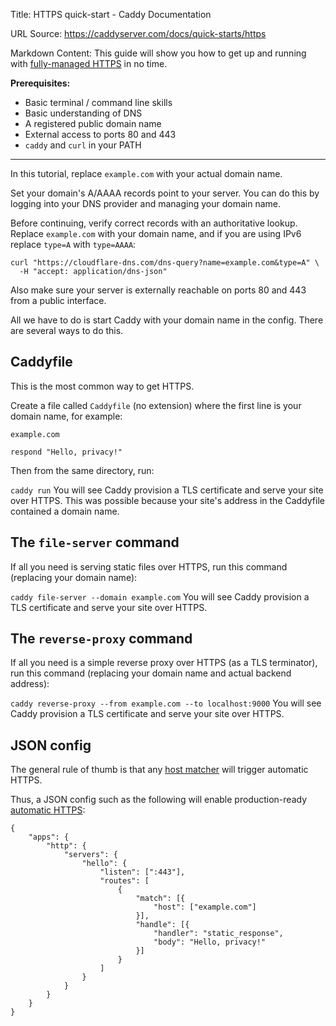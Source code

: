Title: HTTPS quick-start - Caddy Documentation

URL Source: https://caddyserver.com/docs/quick-starts/https

Markdown Content:
This guide will show you how to get up and running with [fully-managed HTTPS](https://caddyserver.com/docs/automatic-https) in no time.

**Prerequisites:**

*   Basic terminal / command line skills
*   Basic understanding of DNS
*   A registered public domain name
*   External access to ports 80 and 443
*   `caddy` and `curl` in your PATH

* * *

In this tutorial, replace `example.com` with your actual domain name.

Set your domain's A/AAAA records point to your server. You can do this by logging into your DNS provider and managing your domain name.

Before continuing, verify correct records with an authoritative lookup. Replace `example.com` with your domain name, and if you are using IPv6 replace `type=A` with `type=AAAA`:

```
curl "https://cloudflare-dns.com/dns-query?name=example.com&type=A" \
  -H "accept: application/dns-json"
```

Also make sure your server is externally reachable on ports 80 and 443 from a public interface.

All we have to do is start Caddy with your domain name in the config. There are several ways to do this.

Caddyfile
---------

This is the most common way to get HTTPS.

Create a file called `Caddyfile` (no extension) where the first line is your domain name, for example:

```
example.com

respond "Hello, privacy!"
```

Then from the same directory, run:

`caddy run`
You will see Caddy provision a TLS certificate and serve your site over HTTPS. This was possible because your site's address in the Caddyfile contained a domain name.

The `file-server` command
-------------------------

If all you need is serving static files over HTTPS, run this command (replacing your domain name):

`caddy file-server --domain example.com`
You will see Caddy provision a TLS certificate and serve your site over HTTPS.

The `reverse-proxy` command
---------------------------

If all you need is a simple reverse proxy over HTTPS (as a TLS terminator), run this command (replacing your domain name and actual backend address):

`caddy reverse-proxy --from example.com --to localhost:9000`
You will see Caddy provision a TLS certificate and serve your site over HTTPS.

JSON config
-----------

The general rule of thumb is that any [host matcher](https://caddyserver.com/docs/json/apps/http/servers/routes/match/host/) will trigger automatic HTTPS.

Thus, a JSON config such as the following will enable production-ready [automatic HTTPS](https://caddyserver.com/docs/automatic-https):

```
{
	"apps": {
		"http": {
			"servers": {
				"hello": {
					"listen": [":443"],
					"routes": [
						{
							"match": [{
								"host": ["example.com"]
							}],
							"handle": [{
								"handler": "static_response",
								"body": "Hello, privacy!"
							}]
						}
					]
				}
			}
		}
	}
}
```
